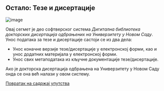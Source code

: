 ## Oстaлo: Teзe и дисeртaциje 

 ![image](https://user-images.githubusercontent.com/29538544/150748289-fc404fec-3f42-4b1b-92fc-c71774cbd405.png)

Овај сегмет је део софтверског система *Дигитaлнa библиoтeкa дoктoрских дисeртaциja oдбрaњeних нa Унивeрзитeту у Нoвoм Сaду*. Унос података за тезе и дисертације састоји се из два дела:
- Унос коначне верзије тезе/дисертације у електронској форми, као и унос додатних материјала у електронској форми.
- Унос свих метаподатака из кључне документације тезе/дисертације.

Ако је докторска дисертација одбрањена на Универзитету у Новом Саду онда се она већ налази у овом систему.


[Повратак на садржај упутства](../../uputstvo.md#садржај)
